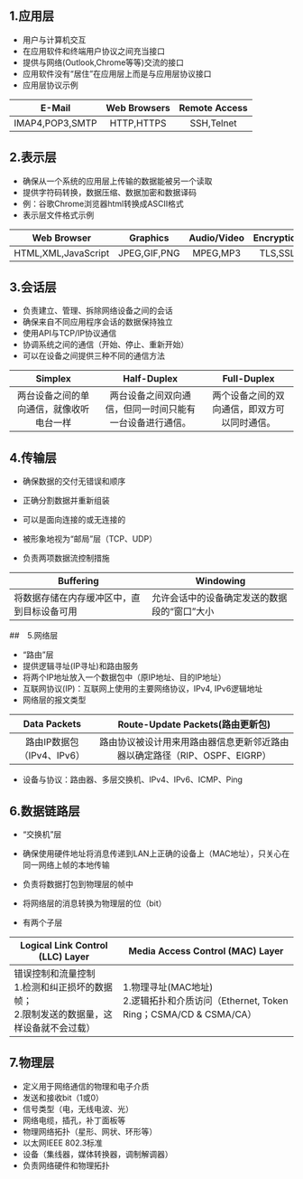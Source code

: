 

## 1.应用层

- 用户与计算机交互
- 在应用软件和终端用户协议之间充当接口
- 提供与网络(Outlook,Chrome等等)交流的接口
- 应用软件没有“居住”在应用层上而是与应用层协议接口
- 应用层协议示例

|     E-Mail      | Web Browsers | Remote Access |
| :-------------: | :----------: | :-----------: |
| IMAP4,POP3,SMTP |  HTTP,HTTPS  |  SSH,Telnet   |



## 2.表示层

- 确保从一个系统的应用层上传输的数据能被另一个读取
- 提供字符码转换，数据压缩、数据加密和数据译码
- 例：谷歌Chrome浏览器html转换成ASCII格式
- 表示层文件格式示例

|     Web Browser     |   Graphics   | Audio/Video | Encryption |  Text/Data   |
| :-----------------: | :----------: | :---------: | :--------: | :----------: |
| HTML,XML,JavaScript | JPEG,GIF,PNG |  MPEG,MP3   |  TLS,SSL   | ASCII,EBCDIC |



## 3.会话层

- 负责建立、管理、拆除网络设备之间的会话
- 确保来自不同应用程序会话的数据保持独立
- 使用API与TCP/IP协议通信
- 协调系统之间的通信（开始、停止、重新开始）
- 可以在设备之间提供三种不同的通信方法

|                 Simplex                  |                       Half-Duplex                        |                 Full-Duplex                  |
| :--------------------------------------: | :------------------------------------------------------: | :------------------------------------------: |
| 两台设备之间的单向通信，就像收听电台一样 | 两台设备之间双向通信，但同一时间只能有一台设备进行通信。 | 两个设备之间的双向通信，即双方可以同时通信。 |



## 4.传输层

- 确保数据的交付无错误和顺序
- 正确分割数据并重新组装
- 可以是面向连接的或无连接的
- 被形象地视为“邮局”层（TCP、UDP）

- 负责两项数据流控制措施

| Buffering                                  | Windowing                                    |
| ------------------------------------------ | -------------------------------------------- |
| 将数据存储在内存缓冲区中，直到目标设备可用 | 允许会话中的设备确定发送的数据段的“窗口”大小 |



##　5.网络层

- “路由”层
- 提供逻辑寻址(IP寻址)和路由服务
- 将两个IP地址放入一个数据包中（原IP地址、目的IP地址）
- 互联网协议(IP)：互联网上使用的主要网络协议，IPv4, IPv6逻辑地址
- 网络层的报文类型

|        Data Packets        |               Route-Update Packets(路由更新包)               |
| :------------------------: | :----------------------------------------------------------: |
| 路由IP数据包（IPv4、IPv6） | 路由协议被设计用来用路由器信息更新邻近路由器以确定路径（RIP、OSPF、EIGRP） |

- 设备与协议：路由器、多层交换机、IPv4、IPv6、ICMP、Ping



## 6.数据链路层

- “交换机”层
- 确保使用硬件地址将消息传递到LAN上正确的设备上（MAC地址），只关心在同一网络上帧的本地传输
- 负责将数据打包到物理层的帧中
- 将网络层的消息转换为物理层的位（bit）

- 有两个子层

| Logical Link Control (LLC) Layer                             | Media Access Control (MAC) Layer                             |
| ------------------------------------------------------------ | ------------------------------------------------------------ |
| 错误控制和流量控制<br>1.检测和纠正损坏的数据帧；<br>2.限制发送的数据量，这样设备就不会过载） | 1.物理寻址(MAC地址)<br>2.逻辑拓扑和介质访问（Ethernet, Token Ring；CSMA/CD & CSMA/CA） |



## 7.物理层

- 定义用于网络通信的物理和电子介质
- 发送和接收bit（1或0）
- 信号类型（电，无线电波、光）
- 网络电缆，插孔，补丁面板等
- 物理网络拓扑（星形、网状、环形等）
- 以太网IEEE 802.3标准
- 设备（集线器，媒体转换器，调制解调器）
- 负责网络硬件和物理拓扑